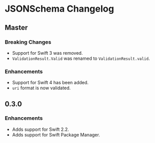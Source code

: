 # JSONSchema Changelog

## Master

### Breaking Changes

- Support for Swift 3 was removed.
- `ValidationResult.Valid` was renamed to `ValidationResult.valid`.

### Enhancements

- Support for Swift 4 has been added.
- `uri` format is now validated.


## 0.3.0

### Enhancements

- Adds support for Swift 2.2.
- Adds support for Swift Package Manager.
